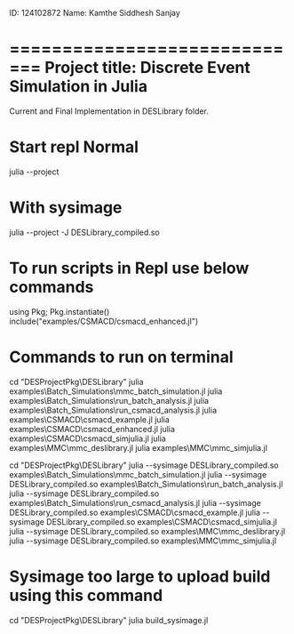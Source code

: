ID: 124102872
Name: Kamthe Siddhesh Sanjay

=============================
Project title: Discrete Event Simulation in Julia
=============================
Current and Final Implementation in DESLibrary folder.

# Start repl Normal

julia --project

# With sysimage

julia --project -J DESLibrary_compiled.so

# To run scripts in Repl use below commands

using Pkg; Pkg.instantiate()
include("examples/CSMACD/csmacd_enhanced.jl")

# Commands to run on terminal

cd "DESProjectPkg\DESLibrary"
julia examples\Batch_Simulations\mmc_batch_simulation.jl
julia examples\Batch_Simulations\run_batch_analysis.jl
julia examples\Batch_Simulations\run_csmacd_analysis.jl
julia examples\CSMACD\csmacd_example.jl
julia examples\CSMACD\csmacd_enhanced.jl
julia examples\CSMACD\csmacd_simjulia.jl
julia examples\MMC\mmc_deslibrary.jl
julia examples\MMC\mmc_simjulia.jl

cd "DESProjectPkg\DESLibrary"
julia --sysimage DESLibrary_compiled.so examples\Batch_Simulations\mmc_batch_simulation.jl
julia --sysimage DESLibrary_compiled.so examples\Batch_Simulations\run_batch_analysis.jl
julia --sysimage DESLibrary_compiled.so examples\Batch_Simulations\run_csmacd_analysis.jl
julia --sysimage DESLibrary_compiled.so examples\CSMACD\csmacd_example.jl
julia --sysimage DESLibrary_compiled.so examples\CSMACD\csmacd_simjulia.jl
julia --sysimage DESLibrary_compiled.so examples\MMC\mmc_deslibrary.jl
julia --sysimage DESLibrary_compiled.so examples\MMC\mmc_simjulia.jl

# Sysimage too large to upload build using this command

cd "DESProjectPkg\DESLibrary"
julia build_sysimage.jl
